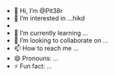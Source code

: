 - 👋 Hi, I’m @Pit38r
- 👀 I’m interested in ...hikd
- 
- 🌱 I’m currently learning ...
- 💞️ I’m looking to collaborate on ...
- 📫 How to reach me ...
- 😄 Pronouns: ...
- ⚡ Fun fact: ...

<!---
Pit38r/Pit38r is a ✨ special ✨ repository because its `README.md` (this file) appears on your GitHub profile.
You can click the Preview link to take a look at your changes.
--->
